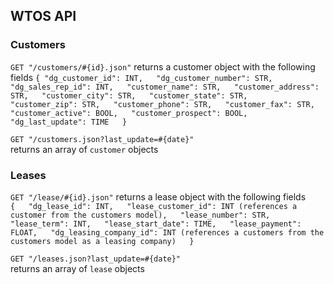 ## WTOS API

### Customers
`GET "/customers/#{id}.json"` returns a customer object with the following fields
`{
	"dg_customer_id": INT,  
	"dg_customer_number": STR,  
	"dg_sales_rep_id": INT,  
	"customer_name": STR,  
	"customer_address": STR,  
	"customer_city": STR,  
	"customer_state": STR,  
	"customer_zip": STR,  
	"customer_phone": STR,  
	"customer_fax": STR,  
	"customer_active": BOOL,  
	"customer_prospect": BOOL,  
	"dg_last_update": TIME  
}`  
  
`GET "/customers.json?last_update=#{date}"`  
returns an array of `customer` objects  
  
### Leases  
`GET "/lease/#{id}.json"` returns a lease object with the following fields  
`{  
	"dg_lease_id": INT,  
	"lease_customer_id": INT (references a customer from the customers model),  
	"lease_number": STR,  
	"lease_term": INT,  
	"lease_start_date": TIME,  
	"lease_payment": FLOAT,  
	"dg_leasing_company_id": INT (references a customers from the customers model as a leasing company)  
}`  
  
`GET "/leases.json?last_update=#{date}"`  
returns an array of `lease` objects